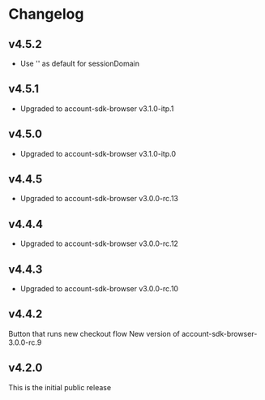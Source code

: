 # Changelog

## v4.5.2

* Use '' as default for sessionDomain

## v4.5.1

* Upgraded to account-sdk-browser v3.1.0-itp.1

## v4.5.0

* Upgraded to account-sdk-browser v3.1.0-itp.0

## v4.4.5

* Upgraded to account-sdk-browser v3.0.0-rc.13

## v4.4.4

* Upgraded to account-sdk-browser v3.0.0-rc.12

## v4.4.3

* Upgraded to account-sdk-browser v3.0.0-rc.10

## v4.4.2
Button that runs new checkout flow
New version of account-sdk-browser- 3.0.0-rc.9

## v4.2.0

This is the initial public release
